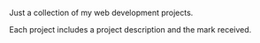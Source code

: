 Just a collection of my web development projects.

Each project includes a project description and the mark received.